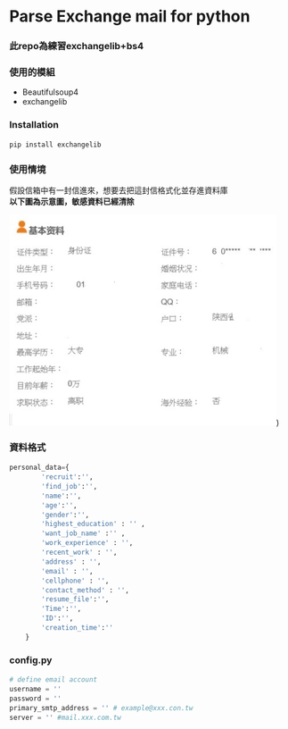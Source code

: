 # Parse Exchange mail for python

### 此repo為練習exchangelib+bs4

### 使用的模組
- Beautifulsoup4
- exchangelib


### Installation
```bash
pip install exchangelib
```

### 使用情境
假設信箱中有一封信進來，想要去把這封信格式化並存進資料庫
<br>**以下圖為示意圖，敏感資料已經清除**


![](media/resume.jpg))


### 資料格式
```python
personal_data={
        'recruit':'',
        'find_job':'',
        'name':'',
        'age':'',
        'gender':'',
        'highest_education' : '' ,
        'want_job_name' :'' ,
        'work_experience' : '',
        'recent_work' : '',
        'address' : '',
        'email' : '',
        'cellphone' : '',
        'contact_method' : '',
        'resume_file':'',
        'Time':'',
        'ID':'',
        'creation_time':''
    }
```

### config.py
```python
# define email account
username = ''
password = ''
primary_smtp_address = '' # example@xxx.con.tw
server = '' #mail.xxx.com.tw
```

